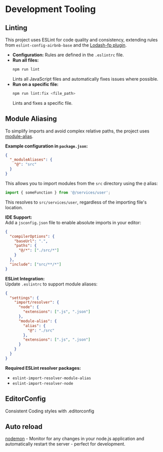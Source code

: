 # Development Tooling

## Linting

This project uses ESLint for code quality and consistency, extending rules from `eslint-config-airbnb-base` and the [Lodash-fp plugin](https://www.npmjs.com/package/eslint-plugin-lodash-fp).

- **Configuration:** Rules are defined in the `.eslintrc` file.
- **Run all files:**  
  ```bash
  npm run lint
  ```
  Lints all JavaScript files and automatically fixes issues where possible.
- **Run on a specific file:**  
  ```bash
  npm run lint:fix <file_path>
  ```
  Lints and fixes a specific file.

## Module Aliasing

To simplify imports and avoid complex relative paths, the project uses [module-alias](https://www.npmjs.com/package/module-alias).

**Example configuration in `package.json`:**
```json
{
  "_moduleAliases": {
    "@": "src"
  }
}
```
This allows you to import modules from the `src` directory using the `@` alias:
```js
import { someFunction } from '@/services/user';
```
This resolves to `src/services/user`, regardless of the importing file's location.

**IDE Support:**  
Add a `jsconfig.json` file to enable absolute imports in your editor:
```json
{
  "compilerOptions": {
    "baseUrl": ".",
    "paths": {
      "@/*": ["./src/*"]
    }
  },
  "include": ["src/**/*"]
}
```

**ESLint Integration:**  
Update `.eslintrc` to support module aliases:
```json
{
  "settings": {
    "import/resolver": {
      "node": {
        "extensions": [".js", ".json"]
      },
      "module-alias": {
        "alias": {
          "@": "./src"
        },
        "extensions": [".js", ".json"]
      }
    }
  }
}
```
**Required ESLint resolver packages:**
- `eslint-import-resolver-module-alias`
- `eslint-import-resolver-node`

## EditorConfig

Consistent Coding styles with .editorconfig


## Auto reload

[nodemon](https://nodemon.io/) - Monitor for any changes in your node.js application and automatically restart the server - perfect for development.